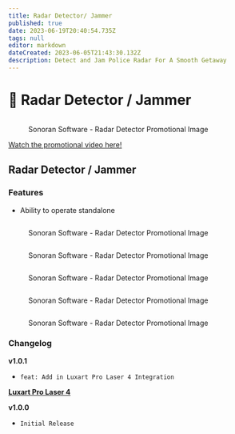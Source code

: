 ```yaml
---
title: Radar Detector/ Jammer
published: true
date: 2023-06-19T20:40:54.735Z
tags: null
editor: markdown
dateCreated: 2023-06-05T21:43:30.132Z
description: Detect and Jam Police Radar For A Smooth Getaway
---
```


# 📶 Radar Detector / Jammer

<figure><img src="../../radar-detector/main_promov2.png" alt=""><figcaption><p>Sonoran Software - Radar Detector Promotional Image</p></figcaption></figure>

[Watch the promotional video here!](https://www.youtube.com/watch?v=E3263PAPmfc)

## Radar Detector / Jammer

### Features

* Ability to operate standalone    &#x20;

<figure><img src="../../radar-detector/in_game_prop.png" alt=""><figcaption><p>Sonoran Software - Radar Detector Promotional Image</p></figcaption></figure>

<figure><img src="../../radar-detector/real_time_textures.png" alt=""><figcaption><p>Sonoran Software - Radar Detector Promotional Image</p></figcaption></figure>

<figure><img src="../../radar-detector/highly_configurable.png" alt=""><figcaption><p>Sonoran Software - Radar Detector Promotional Image</p></figcaption></figure>

<figure><img src="../../radar-detector/translate.png" alt=""><figcaption><p>Sonoran Software - Radar Detector Promotional Image</p></figcaption></figure>

<figure><img src="../../radar-detector/auto-update-feature.png" alt=""><figcaption><p>Sonoran Software - Radar Detector Promotional Image</p></figcaption></figure>

### Changelog

**v1.0.1**

* `feat: Add in Luxart Pro Laser 4 Integration`

[**Luxart Pro Laser 4**](https://forum.cfx.re/t/luxart-pro-laser-4-lidar-resource/5081806)

**v1.0.0**

* `Initial Release`
